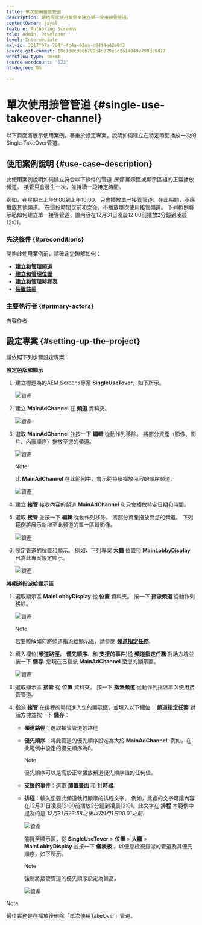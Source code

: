 ```yaml
---
title: 單次使用接管管道
description: 請依照此使用案例來建立單一使用接管管道。
contentOwner: jsyal
feature: Authoring Screens
role: Admin, Developer
level: Intermediate
exl-id: 3317f07a-784f-4c4a-93ea-c84f4e42e9f2
source-git-commit: 10c168cd00b79964d229e3d2a14049e799d89d77
workflow-type: tm+mt
source-wordcount: '623'
ht-degree: 0%

---
```


# 單次使用接管管道 {#single-use-takeover-channel}

以下頁面將展示使用案例，著重於設定專案，說明如何建立在特定時間播放一次的Single TakeOver管道。

## 使用案例說明 {#use-case-description}

此使用案例說明如何建立符合以下條件的管道 *接管* 顯示區或顯示區組的正常播放頻道。 接管只會發生一次，並持續一段特定時間。

例如，在星期五上午9:00到上午10:00，只會播放單一接管管道。在此期間，不應播放其他頻道。 在這段時間之前和之後，不播放單次使用接管頻道。 下列範例將示範如何建立單一接管管道，讓內容在12月31日凌晨12:00前播放2分鐘到凌晨12:01。

### 先決條件 {#preconditions}

開始此使用案例前，請確定您瞭解如何：

* **[建立和管理頻道](managing-channels.md)**
* **[建立和管理位置](managing-locations.md)**
* **[建立和管理時程表](managing-schedules.md)**
* **[裝置註冊](device-registration.md)**

### 主要執行者 {#primary-actors}

內容作者

## 設定專案 {#setting-up-the-project}

請依照下列步驟設定專案：

**設定色版和顯示**

1. 建立標題為的AEM Screens專案 **SingleUseTover**，如下所示。

   ![資產](assets/single-takeover1.png)

1. 建立 **MainAdChannel** 在 **頻道** 資料夾。

   ![資產](assets/single-takeover2.png)

1. 選取 **MainAdChannel** 並按一下 **編輯** 從動作列移除。 將部分資產（影像、影片、內嵌順序）拖放至您的頻道。

   ![資產](assets/single-takeover2.png)


   >[!NOTE]
   >此 **MainAdChannel** 在此範例中，會示範持續播放內容的順序頻道。

   ![資產](assets/single-takeover3.png)

1. 建立 **接管** 接收內容的頻道 **MainAdChannel** 和只會播放特定日期和時間。

1. 選取 **接管** 並按一下 **編輯** 從動作列移除。 將部分資產拖放至您的頻道。 下列範例將展示新增至此頻道的單一區域影像。

   ![資產](assets/single-takeover4.png)

1. 設定管道的位置和顯示。 例如，下列專案 **大廳** 位置和  **MainLobbyDisplay** 已為此專案設定顯示。

   ![資產](assets/single-takeover5.png)

**將頻道指派給顯示區**

1. 選取顯示區 **MainLobbyDisplay** 從 **位置** 資料夾。 按一下 **指派頻道** 從動作列移除。

   ![資產](assets/single-takeover6.png)

   >[!NOTE]
   >若要瞭解如何將頻道指派給顯示區，請參閱 **[頻道指定任務](channel-assignment.md)**.

1. 填入欄位(**頻道路徑**， **優先順序**、和 **支援的事件**)從 **頻道指定任務** 對話方塊並按一下 **儲存**. 您現在已指派 **MainAdChannel** 至您的顯示區。

   ![資產](assets/single-takeover7.png)

1. 選取顯示區 **接管** 從 **位置** 資料夾。 按一下 **指派頻道** 從動作列指派單次使用接管管道。

1. 指派 **接管** 在排程的時間進入您的顯示區，並填入以下欄位： **頻道指定任務** 對話方塊並按一下 **儲存**：

   * **頻道路徑**：選取接管管道的路徑
   * **優先順序**：將此管道的優先順序設定為大於 **MainAdChannel**. 例如，在此範例中設定的優先順序為8。

     >[!NOTE]
     >優先順序可以是高於正常播放頻道優先順序值的任何值。
   * **支援的事件**：選取 **閒置畫面** 和 **計時器**.
   * **排程**：輸入您要此頻道執行顯示的排程文字。 例如，此處的文字可讓內容在12月31日凌晨12:00前播放2分鐘到凌晨12:01。此文字在 **排程** 本範例中提及的是 *12月31日23:58之後以及1月1日00.01之前*.

     ![資產](assets/single-takeover8.png)

     瀏覽至顯示區，從 **SingleUseTover** > **位置** > **大廳** > **MainLobbyDisplay** 並按一下 **儀表板** ，以便您檢視指派的管道及其優先順序，如下所示。

     >[!NOTE]
     >強制將接管管道的優先順序設定為最高。

     ![資產](assets/single-takeover9.png)

>[!NOTE]
>
>最佳實務是在播放後刪除「單次使用TakeOver」管道。
